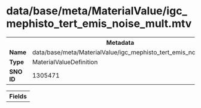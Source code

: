 <h1>data/base/meta/MaterialValue/igc_mephisto_tert_emis_noise_mult.mtv</h1><table><tr><th colspan="100%">Metadata</th></tr><tr><td><b>Name</b></td><td>data/base/meta/MaterialValue/igc_mephisto_tert_emis_noise_mult.mtv</td></tr><tr><td><b>Type</b></td><td>MaterialValueDefinition</td></tr><tr><td><b>SNO ID</b></td><td>1305471</td></tr></table>

<table><tr><th colspan="100%">Fields</th></tr></table>

